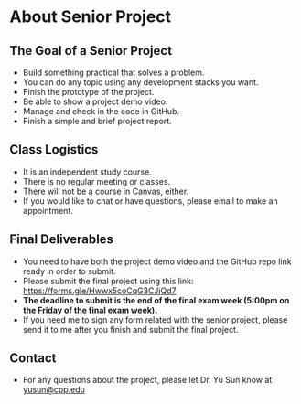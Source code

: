 # About Senior Project 

## The Goal of a Senior Project

- Build something practical that solves a problem. 
- You can do any topic using any development stacks you want.
- Finish the prototype of the project.
- Be able to show a project demo video.
- Manage and check in the code in GitHub.
- Finish a simple and brief project report.

## Class Logistics

- It is an independent study course.
- There is no regular meeting or classes.
- There will not be a course in Canvas, either.
- If you would like to chat or have questions, please email to make an appointment.

## Final Deliverables

- You need to have both the project demo video and the GitHub repo link ready in order to submit.
- Please submit the final project using this link: https://forms.gle/Hwwx5coCqG3CJjQd7
- **The deadline to submit is the end of the final exam week (5:00pm on the Friday of the final exam week).**
- If you need me to sign any form related with the senior project, please send it to me after you finish and submit the final project. 

## Contact 

- For any questions about the project, please let Dr. Yu Sun know at yusun@cpp.edu 


